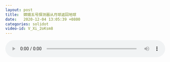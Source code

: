 ```yaml
---
layout: post
title:  嫦娥五号探测器从月球返回地球
date:   2020-12-04 13:05:39 +0800
categories: solidot
video-id: V_Xi_2oKsm8
---
```


<audio src="/assets/a30ece3f5107e4b9bafb35cc67ebf3a3.mp3" style="width: 100%;" controls></audio>


